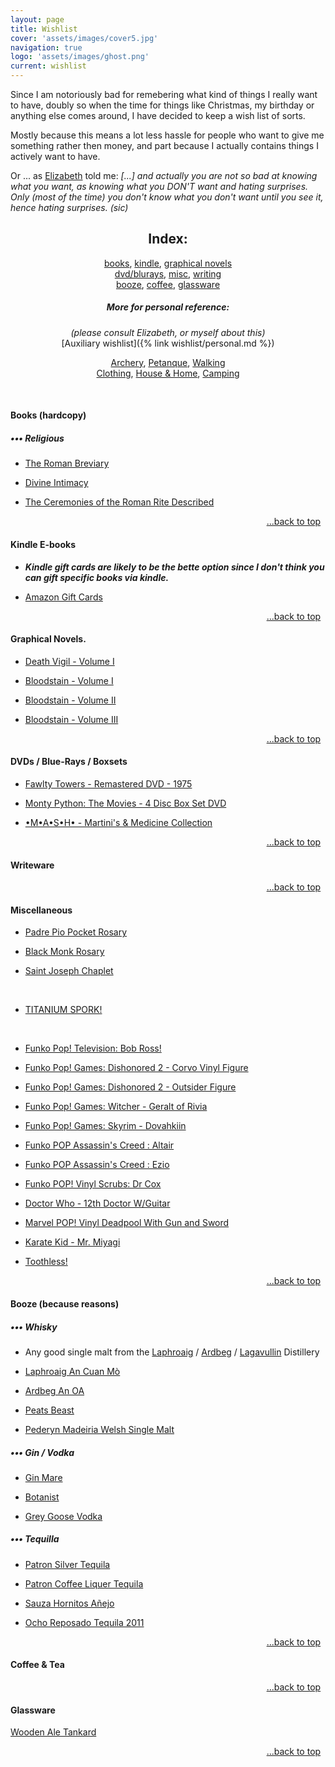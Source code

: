 ```yaml
---
layout: page
title: Wishlist
cover: 'assets/images/cover5.jpg'
navigation: true
logo: 'assets/images/ghost.png'
current: wishlist
---
```


Since I am notoriously bad for remebering what kind of things I really want to have, doubly so when the time for things like Christmas, my birthday or anything else comes around, I have decided to keep a wish list of sorts.

Mostly because this means a lot less hassle for people who want to give me something rather then money, and part because I actually contains things I actively want to have.

Or ... as [Elizabeth](http://historygeek.co.uk/) told me:
*[...] and actually you are not so bad at knowing what you want, as knowing what you DON'T want and hating surprises. Only (most of the time) you don't know what you don't want until you see it, hence hating surprises. (sic)*


<a name="index"></a>
<div style="text-align:center" markdown="1">

## Index:    
[books](#books), 
[kindle](#kindle),
[graphical novels](#comics)
<br />
[dvd/blurays](#media), 
[misc](#misc),
[writing](#writing)
<br />
[booze](#booze), 
[coffee](#coffee),
[glassware](#glass)


##### More for personal reference:
_(please consult Elizabeth, or myself about this)_
<br />
[Auxiliary wishlist]({% link wishlist/personal.md %})
<br />

<a href="/wishlist/personal#archery">Archery</a>,
<a href="/wishlist/personal#petanque">Petanque</a>,
<a href="/wishlist/personal#walking">Walking</a><br />
<a href="/wishlist/personal#clothing">Clothing</a>,
<a href="/wishlist/personal#house">House & Home</a>,
<a href="/wishlist/personal#camping">Camping</a>

</div>  
   

&nbsp; &nbsp; &nbsp;

<a name="books"></a> 
#### Books (hardcopy)

##### ••• Religious

* [The Roman Breviary](https://www.baroniuspress.com/book.php?wid=56&bid=59#tab=tab-1)

* [Divine Intimacy](https://www.baroniuspress.com/book.php?wid=56&bid=48#tab=tab-1)

* [The Ceremonies of the Roman Rite Described](http://www.theabbeyshop.com/product_info.php?products_id=659)


<p style="text-align:right" markown="1">
  <a href="#index">...back to top</a>
  &nbsp;
</p>


<a name="kindle"></a>
#### Kindle E-books
* __*Kindle gift cards are likely to be the bette option since I don't think you can gift specific books via kindle.*__

* [Amazon Gift Cards](https://www.amazon.co.uk/b?ie=UTF8&node=8987221031)


<p style="text-align:right" markown="1">
  <a href="#index">...back to top</a>
  &nbsp;
</p>


<a name="comics"></a>
#### Graphical Novels.

* [Death Vigil - Volume I](https://www.amazon.co.uk/dp/1632152789)

* [Bloodstain - Volume I](https://www.amazon.co.uk/dp/1632155443/)

* [Bloodstain - Volume II](https://www.amazon.co.uk/dp/1632157683)

* [Bloodstain - Volume III](https://www.amazon.co.uk/dp/153430102X)


<p style="text-align:right" markown="1">
  <a href="#index">...back to top</a>
  &nbsp;
</p>



<a name="media"></a>
#### DVDs / Blue-Rays / Boxsets

* [Fawlty Towers - Remastered DVD - 1975](https://www.amazon.co.uk/dp/B002KSA3XE)

* [Monty Python: The Movies - 4 Disc Box Set DVD](http://www.amazon.co.uk/dp/B00008WQ9X)

* [•M•A•S•H• - Martini's & Medicine Collection](https://www.amazon.co.uk/dp/B000X41CE6)


<p style="text-align:right" markown="1">
  <a href="#index">...back to top</a>
  &nbsp;
</p>

<a name="writing"></a>
#### Writeware



<p style="text-align:right" markown="1">
  <a href="#index">...back to top</a>
  &nbsp;
</p>



<a name="misc"></a>
#### Miscellaneous


* [Padre Pio Pocket Rosary](https://ruggedrosaries.com/collections/pocket-rosaries/products/padre-pio-pocket-rosary)

* [Black Monk Rosary](https://ruggedrosaries.com/collections/paracord-rosaries/products/black-monk-rosaries)

* [Saint Joseph Chaplet](https://ruggedrosaries.com/products/chaplet_of_st_joseph)

&nbsp;

* [TITANIUM SPORK!](https://www.amazon.co.uk/dp/B01LX7VOM1)


&nbsp;


* [ Funko Pop! Television: Bob Ross!](https://www.amazon.co.uk//dp/B071X7HZBN)

* [Funko Pop! Games: Dishonored 2 - Corvo Vinyl Figure](https://www.amazon.co.uk/dp/B01LEJCV0M)

* [Funko Pop! Games: Dishonored 2 - Outsider Figure](https://www.amazon.co.uk/dp/B01LEJCXX2)

* [Funko Pop! Games: Witcher - Geralt of Rivia](https://www.amazon.co.uk/FUNKO-POP-GAMES-Witcher-Geralt/dp/B01LEYKMFS)

* [Funko Pop! Games: Skyrim - Dovahkiin](https://www.amazon.co.uk/Skyrim-FUNKO-POP-GAMES-Dovahkiin/dp/B00VF20BKG)

* [Funko POP Assassin's Creed : Altair](https://www.amazon.co.uk/d/B00EWJ47OA/)

* [Funko POP Assassin's Creed : Ezio](https://www.amazon.co.uk/dp/B00EWJ47IQ/)

* [Funko POP! Vinyl Scrubs: Dr Cox](https://www.amazon.co.uk/dp/B07HB7B91B)

* [Doctor Who - 12th Doctor W/Guitar](https://www.amazon.co.uk/dp/B01G9STT6C)

* [Marvel POP! Vinyl Deadpool With Gun and Sword](https://www.amazon.co.uk/dp/B00APPF3M0)

* [Karate Kid - Mr. Miyagi](https://www.amazon.co.uk/dp/B00X0Y3Q2M)

* [Toothless!](https://www.amazon.co.uk/dp/B00KGQY0MW)


<p style="text-align:right" markown="1">
  <a href="#index">...back to top</a>
  &nbsp;
</p>



<a name="booze"></a> 
#### Booze (because reasons)

##### ••• Whisky


* Any good single malt from the [Laphroaig](https://www.masterofmalt.com/distilleries/laphroaig-whisky-distillery/) / [Ardbeg](https://www.masterofmalt.com/distilleries/ardbeg-whisky-distillery/) / [Lagavullin](https://www.masterofmalt.com/distilleries/lagavulin-whisky-distillery/) Distillery

* [Laphroaig An Cuan Mò](https://www.masterofmalt.com/whiskies/laphroaig/laphroaig-an-cuan-mor-whisky/)

* [Ardbeg An OA](https://www.masterofmalt.com/whiskies/ardbeg/ardbeg-an-oa-whisky/)


* [Peats Beast](https://www.masterofmalt.com/whiskies/peats-beast-peat-malt-whisky/)

* [Pederyn Madeiria Welsh Single Malt](https://www.masterofmalt.com/whiskies/penderyn/penderyn-maderia-finish-whisky/?srh=1)



##### ••• Gin / Vodka 

* [Gin Mare](https://www.masterofmalt.com/gin/the-botanist/the-botanist-islay-dry-gin/?srh=1)

* [Botanist](https://www.masterofmalt.com/gin/the-botanist/the-botanist-islay-dry-gin/?srh=1)

* [Grey Goose Vodka](https://www.masterofmalt.com/vodka/grey-goose-vodka/?shr=1)


##### ••• Tequilla

* [Patron Silver Tequila](http://www.amazon.co.uk/dp/B00DEYEIAW)

* [Patron Coffee Liquer Tequila](http://www.amazon.co.uk/dp/B003QDCBW8)

* [Sauza Hornitos Añejo](http://www.masterofmalt.com/tequila/sauza/sauza-hornitos-anejo-tequila/?srh=1)

* [Ocho Reposado Tequila 2011](http://www.masterofmalt.com/tequila/ocho/ocho-reposado-tequila-2011-el-puertecito-tequila/?srh=1)


<p style="text-align:right" markown="1">
  <a href="#index">...back to top</a>
  &nbsp;
</p>



<a name="coffee"></a>
#### Coffee & Tea



<p style="text-align:right" markown="1">
  <a href="#index">...back to top</a>
  &nbsp;
</p>


<a name="glass"></a> 
#### Glassware

[Wooden Ale Tankard](https://www.etsy.com/uk/listing/644759659/natural-wooden-mug-beer-tankard-brown)

	
<p style="text-align:right" markown="1">
  <a href="#index">...back to top</a>
  &nbsp;
</p>


&nbsp;<br />
